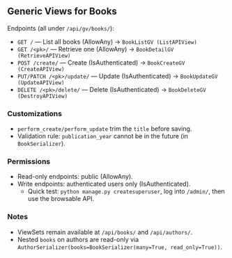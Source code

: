 ## Generic Views for Books

Endpoints (all under `/api/gv/books/`):
- `GET /` — List all books (AllowAny) → `BookListGV (ListAPIView)`
- `GET /<pk>/` — Retrieve one (AllowAny) → `BookDetailGV (RetrieveAPIView)`
- `POST /create/` — Create (IsAuthenticated) → `BookCreateGV (CreateAPIView)`
- `PUT/PATCH /<pk>/update/` — Update (IsAuthenticated) → `BookUpdateGV (UpdateAPIView)`
- `DELETE /<pk>/delete/` — Delete (IsAuthenticated) → `BookDeleteGV (DestroyAPIView)`

### Customizations
- `perform_create/perform_update` trim the `title` before saving.
- Validation rule: `publication_year` cannot be in the future (in `BookSerializer`).

### Permissions
- Read-only endpoints: public (AllowAny).
- Write endpoints: authenticated users only (IsAuthenticated).
  - Quick test: `python manage.py createsuperuser`, log into `/admin/`, then use the browsable API.

### Notes
- ViewSets remain available at `/api/books/` and `/api/authors/`.
- Nested `books` on authors are read-only via `AuthorSerializer(books=BookSerializer(many=True, read_only=True))`.
